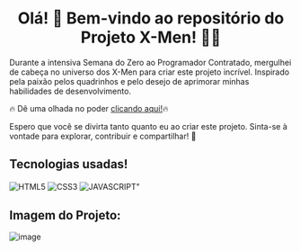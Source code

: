 <div align="center">

# Olá! 👋 Bem-vindo ao repositório do Projeto X-Men! 🚀🌟 </div>


Durante a intensiva Semana do Zero ao Programador Contratado, mergulhei de cabeça no universo dos X-Men para criar este projeto incrível. Inspirado pela paixão pelos quadrinhos e pelo desejo de aprimorar minhas habilidades de desenvolvimento.

🔥 Dê uma olhada no poder <a href="https://kathllynsantos.github.io/X-Men_Projeto/" target="_blank">clicando aqui!</a>🔥

Espero que você se divirta tanto quanto eu ao criar este projeto. Sinta-se à vontade para explorar, contribuir e compartilhar! 🚀
 
## Tecnologias usadas!

<img align="center" alt="HTML5" src="https://img.shields.io/badge/HTML5-E34F26?style=for-the-badge&logo=html5&logoColor=white"/>
<img align="center" alt="CSS3" src="https://img.shields.io/badge/CSS-239120?&style=for-the-badge&logo=css3&logoColor=white"/>
<img align="center" alt=JAVASCRIPT" src="https://img.shields.io/badge/JavaScript-F7DF1E?style=for-the-badge&logo=javascript&logoColor=black"/>

## Imagem do Projeto:

![image](https://github.com/KathllynSantos/X-Men_Projeto/assets/120657741/35973048-ab5f-4bfc-9929-a8e7e309aa32)







